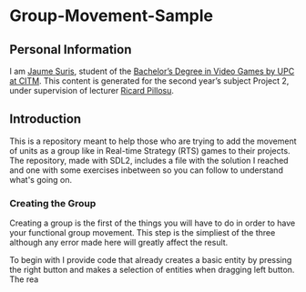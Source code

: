 # Group-Movement-Sample
## Personal Information
I am [Jaume Suris](https://www.linkedin.com/in/jaume-suris-valhondo-5438a115b/), student of the [Bachelor’s Degree in Video Games by UPC at CITM](https://www.citm.upc.edu/ing/estudis/graus-videojocs/). This content is generated for the second year’s subject Project 2, under supervision of lecturer [Ricard Pillosu](https://es.linkedin.com/in/ricardpillosu).

## Introduction

This is a repository meant to help those who are trying to add the movement of units as a group like in Real-time Strategy (RTS) games to their projects.
The repository, made with SDL2, includes a file with the solution I reached and one with some exercises inbetween so you can follow to understand what's going on.

### Creating the Group

Creating a group is the first of the things you will have to do in order to have your functional group movement.
This step is the simpliest of the three although any error made here will greatly affect the result.

To begin with I provide code that already creates a basic entity by pressing the right button and makes a selection of entities when dragging left button. The rea
